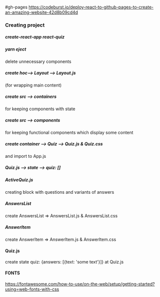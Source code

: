 #gh-pages
https://codeburst.io/deploy-react-to-github-pages-to-create-an-amazing-website-42d8b09cd4d

### Creating project
##### create-react-app react-quiz
##### yarn eject
delete unnecessary components
##### create hoc--> Layout --> Layout.js
(for wrapping main content) 
##### create src --> containers
for keeping components with state
##### create src --> components
for keeping functional components which display some content
##### create container --> Quiz --> Quiz.js & Quiz.css
and import to App.js
##### Quiz.js --> state --> quiz: []
##### ActiveQuiz.js 
creating block with questions and variants of answers
##### AnswersList
create AnswersList => AnswersList.js & AnswersList.css
##### AnswerItem
create AnswerItem => AnswerItem.js & AnswerItem.css
#### Quiz.js
create state quiz: {answers: [{text: 'some text'}]} at Quiz.js
#### FONTS
https://fontawesome.com/how-to-use/on-the-web/setup/getting-started?using=web-fonts-with-css

